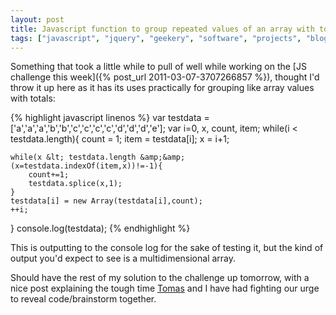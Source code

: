 ```yaml
---
layout: post
title: Javascript function to group repeated values of an array with totals
tags: ["javascript", "jquery", "geekery", "software", "projects", "blog"]
---
```


Something that took a little while to pull of well while working on the [JS challenge this week]({% post_url 2011-03-07-3707266857 %}), thought I'd throw it up here as it has its uses practically for grouping like array values with totals:

<!-- more -->

{% highlight javascript linenos %}
var testdata = ['a','a','a','b','b','c','c','c','c','d','d','d','e'];
var i=0, x, count, item;
while(i &lt; testdata.length){
    count = 1;
    item = testdata[i];
    x = i+1;

    while(x &lt; testdata.length &amp;&amp; (x=testdata.indexOf(item,x))!=-1){
        count+=1;
        testdata.splice(x,1);
    }
    testdata[i] = new Array(testdata[i],count);
    ++i;
}
console.log(testdata);
{% endhighlight %}

This is outputting to the console log for the sake of testing it, but the kind of output you'd expect to see is a multidimensional array.

Should have the rest of my solution to the challenge up tomorrow, with a nice post explaining the tough time [Tomas](http://tmayr.comv) and I have had fighting our urge to reveal code/brainstorm together.
